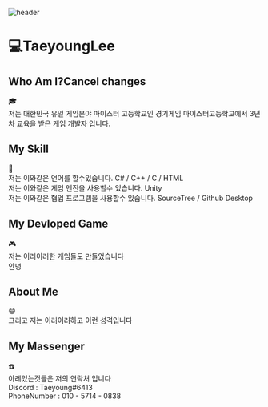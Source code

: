 ![header](https://capsule-render.vercel.app/api?type=slice&&color=FBF8BE&height=300&section=header&text=TaeyoungLee&fontSize=100&fontColor=234E70)
# :computer:TaeyoungLee
## Who Am I?Cancel changes
:mortar_board:<br>저는 대한민국 유일 게임분야 마이스터 고등학교인 경기게임 마이스터고등학교에서 3년차 교육을 받은 게임 개발자 입니다.
## My Skill
:ledger:<br>
저는 이와같은 언어를 할수있습니다. C# / C++ / C / HTML<br>
저는 이와같은 게임 엔진을 사용할수 있습니다. Unity<br>
저는 이와같은 협업 프로그램을 사용할수 있습니다. SourceTree / Github Desktop
## My Devloped Game
:video_game:<br>
저는 이러이러한 게임들도 만들었습니다<br>
안녕
## About Me
:smile:<br>
그리고 저는 이러이러하고 이런 성격입니다
## My Massenger
:telephone:<br>
아레있는것들은 저의 연락처 입니다<br>
Discord : Taeyoung#6413<br>
PhoneNumber : 010 - 5714 - 0838<br>
